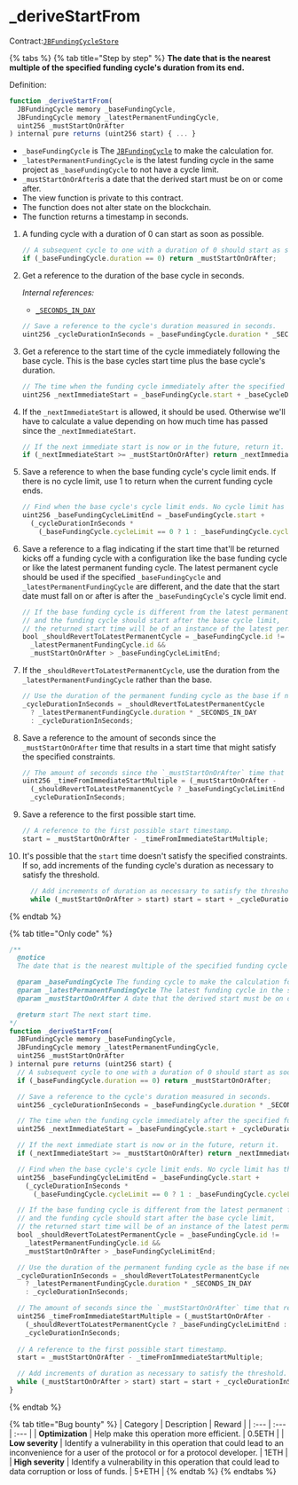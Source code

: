 # \_deriveStartFrom

Contract:[`JBFundingCycleStore`](../)​

{% tabs %}
{% tab title="Step by step" %}
**The date that is the nearest multiple of the specified funding cycle's duration from its end.**

Definition:

```javascript
function _deriveStartFrom(
  JBFundingCycle memory _baseFundingCycle,
  JBFundingCycle memory _latestPermanentFundingCycle,
  uint256 _mustStartOnOrAfter
) internal pure returns (uint256 start) { ... }
```

* `_baseFundingCycle` is The [`JBFundingCycle`](../../../data-structures/jbfundingcycle.md) to make the calculation for.
* `_latestPermanentFundingCycle` is the latest funding cycle in the same project as `_baseFundingCycle` to not have a cycle limit.
* `_mustStartOnOrAfter`is a date that the derived start must be on or come after.
* The view function is private to this contract.
* The function does not alter state on the blockchain.
* The function returns a timestamp in seconds.

1. A funding cycle with a duration of 0 can start as soon as possible. 

   ```javascript
   // A subsequent cycle to one with a duration of 0 should start as soon as possible.
   if (_baseFundingCycle.duration == 0) return _mustStartOnOrAfter;
   ```

2. Get a reference to the duration of the base cycle in seconds.  


   _Internal references:_

   * [`_SECONDS_IN_DAY`](../properties/_seconds_in_day.md)

   ```javascript
   // Save a reference to the cycle's duration measured in seconds.
   uint256 _cycleDurationInSeconds = _baseFundingCycle.duration * _SECONDS_IN_DAY;
   ```

3. Get a reference to the start time of the cycle immediately following the base cycle. This is the base cycles start time plus the base cycle's duration.

   ```javascript
   // The time when the funding cycle immediately after the specified funding cycle starts.
   uint256 _nextImmediateStart = _baseFundingCycle.start + _baseCycleDurationInSeconds;
   ```

4. If the `_nextImmediateStart` is allowed, it should be used. Otherwise we'll have to calculate a value depending on how much time has passed since the `_nextImmediateStart`.

   ```javascript
   // If the next immediate start is now or in the future, return it.
   if (_nextImmediateStart >= _mustStartOnOrAfter) return _nextImmediateStart;
   ```

5. Save a reference to when the base funding cycle's cycle limit ends. If there is no cycle limit, use 1 to return when the current funding cycle ends.

   ```javascript
   // Find when the base cycle's cycle limit ends. No cycle limit has the same behavior of a cycle limit of 1.
   uint256 _baseFundingCycleLimitEnd = _baseFundingCycle.start +
     (_cycleDurationInSeconds *
       (_baseFundingCycle.cycleLimit == 0 ? 1 : _baseFundingCycle.cycleLimit));
   ```

6. Save a reference to a flag indicating if the start time that'll be returned kicks off a funding cycle with a configuration like the base funding cycle or like the latest permanent funding cycle. The latest permanent cycle should be used if the specified `_baseFundingCycle` and `_latestPermanentFundingCycle` are different, and the date that the start date must fall on or after is after the `_baseFundingCycle`'s cycle limit end.

   ```javascript
   // If the base funding cycle is different from the latest permanent funding cycle,
   // and the funding cycle should start after the base cycle limit,
   // the returned start time will be of an instance of the latest permanent funding cycle.
   bool _shouldRevertToLatestPermanentCycle = _baseFundingCycle.id !=
     _latestPermanentFundingCycle.id &&
     _mustStartOnOrAfter > _baseFundingCycleLimitEnd;
   ```

7. If the `_shouldRevertToLatestPermanentCycle`, use the duration from the `_latestPermanentFundingCycle` rather than the base.

   ```javascript
   // Use the duration of the permanent funding cycle as the base if needed.
   _cycleDurationInSeconds = _shouldRevertToLatestPermanentCycle
     ? _latestPermanentFundingCycle.duration * _SECONDS_IN_DAY
     : _cycleDurationInSeconds;
   ```

8. Save a reference to the amount of seconds since the `_mustStartOnOrAfter` time that results in a start time that might satisfy the specified constraints.

   ```javascript
   // The amount of seconds since the `_mustStartOnOrAfter` time that results in a start time that might satisfy the specified constraints.
   uint256 _timeFromImmediateStartMultiple = (_mustStartOnOrAfter -
     (_shouldRevertToLatestPermanentCycle ? _baseFundingCycleLimitEnd : _nextImmediateStart)) %
     _cycleDurationInSeconds;
   ```

9. Save a reference to the first possible start time.

   ```javascript
   // A reference to the first possible start timestamp.
   start = _mustStartOnOrAfter - _timeFromImmediateStartMultiple;
   ```

10. It's possible that the `start` time doesn't satisfy the specified constraints. If so, add increments of the funding cycle's duration as necessary to satisfy the threshold.

    ```javascript
      // Add increments of duration as necessary to satisfy the threshold.
      while (_mustStartOnOrAfter > start) start = start + _cycleDurationInSeconds;

    ```
{% endtab %}

{% tab title="Only code" %}
```javascript
/** 
  @notice 
  The date that is the nearest multiple of the specified funding cycle's duration from its end.

  @param _baseFundingCycle The funding cycle to make the calculation for.
  @param _latestPermanentFundingCycle The latest funding cycle in the same project as `_baseFundingCycle` to not have a cycle limit.
  @param _mustStartOnOrAfter A date that the derived start must be on or come after.

  @return start The next start time.
*/
function _deriveStartFrom(
  JBFundingCycle memory _baseFundingCycle,
  JBFundingCycle memory _latestPermanentFundingCycle,
  uint256 _mustStartOnOrAfter
) internal pure returns (uint256 start) {
  // A subsequent cycle to one with a duration of 0 should start as soon as possible.
  if (_baseFundingCycle.duration == 0) return _mustStartOnOrAfter;

  // Save a reference to the cycle's duration measured in seconds.
  uint256 _cycleDurationInSeconds = _baseFundingCycle.duration * _SECONDS_IN_DAY;

  // The time when the funding cycle immediately after the specified funding cycle starts.
  uint256 _nextImmediateStart = _baseFundingCycle.start + _cycleDurationInSeconds;

  // If the next immediate start is now or in the future, return it.
  if (_nextImmediateStart >= _mustStartOnOrAfter) return _nextImmediateStart;

  // Find when the base cycle's cycle limit ends. No cycle limit has the same behavior of a cycle limit of 1.
  uint256 _baseFundingCycleLimitEnd = _baseFundingCycle.start +
    (_cycleDurationInSeconds *
      (_baseFundingCycle.cycleLimit == 0 ? 1 : _baseFundingCycle.cycleLimit));

  // If the base funding cycle is different from the latest permanent funding cycle,
  // and the funding cycle should start after the base cycle limit,
  // the returned start time will be of an instance of the latest permanent funding cycle.
  bool _shouldRevertToLatestPermanentCycle = _baseFundingCycle.id !=
    _latestPermanentFundingCycle.id &&
    _mustStartOnOrAfter > _baseFundingCycleLimitEnd;

  // Use the duration of the permanent funding cycle as the base if needed.
  _cycleDurationInSeconds = _shouldRevertToLatestPermanentCycle
    ? _latestPermanentFundingCycle.duration * _SECONDS_IN_DAY
    : _cycleDurationInSeconds;

  // The amount of seconds since the `_mustStartOnOrAfter` time that results in a start time that might satisfy the specified constraints.
  uint256 _timeFromImmediateStartMultiple = (_mustStartOnOrAfter -
    (_shouldRevertToLatestPermanentCycle ? _baseFundingCycleLimitEnd : _nextImmediateStart)) %
    _cycleDurationInSeconds;
  
  // A reference to the first possible start timestamp.
  start = _mustStartOnOrAfter - _timeFromImmediateStartMultiple;

  // Add increments of duration as necessary to satisfy the threshold.
  while (_mustStartOnOrAfter > start) start = start + _cycleDurationInSeconds;
}
```
{% endtab %}

{% tab title="Bug bounty" %}
| Category | Description | Reward |
| :--- | :--- | :--- |
| **Optimization** | Help make this operation more efficient. | 0.5ETH |
| **Low severity** | Identify a vulnerability in this operation that could lead to an inconvenience for a user of the protocol or for a protocol developer. | 1ETH |
| **High severity** | Identify a vulnerability in this operation that could lead to data corruption or loss of funds. | 5+ETH |
{% endtab %}
{% endtabs %}

